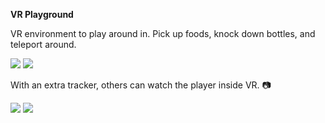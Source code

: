 **VR Playground**

VR environment to play around in.
Pick up foods, knock down bottles, and teleport around.

![](VR-Playground/Gifs/vr_1.gif)
![](VR-Playground/Gifs/vr_2.gif)



With an extra tracker, others can watch the player inside VR. :camera:

![](VR-Playground/Gifs/spectator_1.gif)
![](VR-Playground/Gifs/spectator_2.gif)

